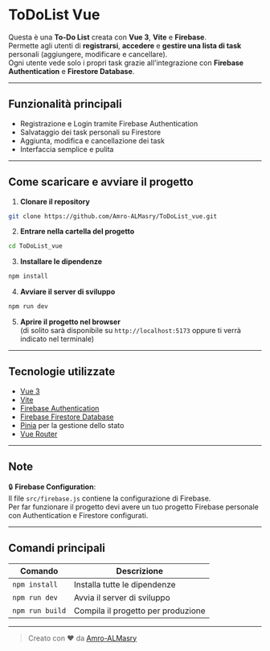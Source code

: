 # ToDoList Vue

Questa è una **To-Do List** creata con **Vue 3**, **Vite** e **Firebase**.  
Permette agli utenti di **registrarsi**, **accedere** e **gestire una lista di task** personali (aggiungere, modificare e cancellare).  
Ogni utente vede solo i propri task grazie all'integrazione con **Firebase Authentication** e **Firestore Database**.

---

## Funzionalità principali

- Registrazione e Login tramite Firebase Authentication
- Salvataggio dei task personali su Firestore
- Aggiunta, modifica e cancellazione dei task
- Interfaccia semplice e pulita

---

## Come scaricare e avviare il progetto

1. **Clonare il repository**

```bash
git clone https://github.com/Amro-ALMasry/ToDoList_vue.git
```

2. **Entrare nella cartella del progetto**

```bash
cd ToDoList_vue
```

3. **Installare le dipendenze**

```bash
npm install
```

4. **Avviare il server di sviluppo**

```bash
npm run dev
```

5. **Aprire il progetto nel browser**  
   (di solito sarà disponibile su `http://localhost:5173` oppure ti verrà indicato nel terminale)

---

## Tecnologie utilizzate

- [Vue 3](https://vuejs.org/)
- [Vite](https://vitejs.dev/)
- [Firebase Authentication](https://firebase.google.com/products/auth)
- [Firebase Firestore Database](https://firebase.google.com/products/firestore)
- [Pinia](https://pinia.vuejs.org/) per la gestione dello stato
- [Vue Router](https://router.vuejs.org/)

---

## Note

🔒 **Firebase Configuration**:  
Il file `src/firebase.js` contiene la configurazione di Firebase.  
Per far funzionare il progetto devi avere un tuo progetto Firebase personale con Authentication e Firestore configurati.

---

## Comandi principali

| Comando        | Descrizione                     |
| -------------- | ------------------------------- |
| `npm install`  | Installa tutte le dipendenze     |
| `npm run dev`  | Avvia il server di sviluppo      |
| `npm run build`| Compila il progetto per produzione |

---

> Creato con ❤️ da [Amro-ALMasry](https://github.com/Amro-ALMasry)
